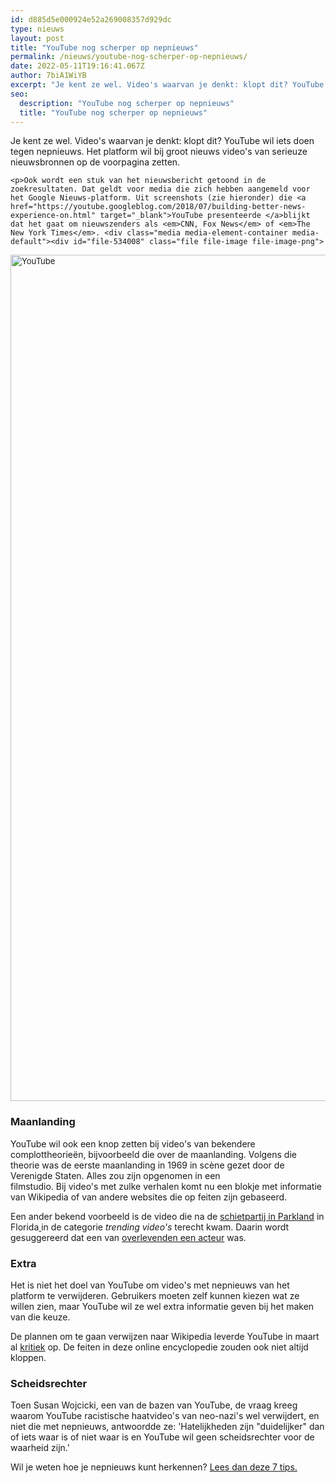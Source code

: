 ```yaml
---
id: d885d5e000924e52a269008357d929dc
type: nieuws
layout: post
title: "YouTube nog scherper op nepnieuws"
permalink: /nieuws/youtube-nog-scherper-op-nepnieuws/
date: 2022-05-11T19:16:41.067Z
author: 7biA1WiYB
excerpt: "Je kent ze wel. Video's waarvan je denkt: klopt dit? YouTube wil iets doen tegen nepnieuws. Het platform wil bij groot nieuws video's van serieuze nieuwsbronnen op de voorpagina zetten.  "
seo:
  description: "YouTube nog scherper op nepnieuws"
  title: "YouTube nog scherper op nepnieuws"
---
```

Je kent ze wel. Video's waarvan je denkt: klopt dit? YouTube wil iets doen tegen nepnieuws. Het platform wil bij groot nieuws video's van serieuze nieuwsbronnen op de voorpagina zetten.  

    <p>Ook wordt een stuk van het nieuwsbericht getoond in de zoekresultaten. Dat geldt voor media die zich hebben aangemeld voor het Google Nieuws-platform. Uit screenshots (zie hieronder) die <a href="https://youtube.googleblog.com/2018/07/building-better-news-experience-on.html" target="_blank">YouTube presenteerde </a>blijkt dat het gaat om nieuwszenders als <em>CNN, Fox News</em> of <em>The New York Times</em>. <div class="media media-element-container media-default"><div id="file-534008" class="file file-image file-image-png">

        
  
  <div class="content">
    <img alt="YouTube" title="Beeld: YouTube" height="1354" width="1600" style="font-size: 13.008px;" class="media-element file-default" data-delta="2" src="https://7dagen.netlify.app/sites/default/files/NewNews_blog_1_0.png">  </div>

  
</div>
</div>
<h3>Maanlanding</h3>
<p>YouTube wil ook een knop zetten bij video's van bekendere complottheorieën, bijvoorbeeld die over de maanlanding. Volgens die theorie was de eerste maanlanding in 1969 in scène gezet door de Verenigde Staten. Alles zou zijn opgenomen in een filmstudio. Bij video's met zulke verhalen komt nu een blokje met informatie van Wikipedia of van andere websites die op feiten zijn gebaseerd.</p>
<p>Een ander bekend voorbeeld is de video die na de <a href="https://7dagen.netlify.app/nieuws/overlevende-scholier-ooggetuige-acteur" target="_blank">schietpartij in Parkland</a> in Florida<a href="https://7dagen.netlify.app/nieuws/wie-was-de-schutter-van-het-bloedbad-florida" target="_blank"> </a>in de categorie <em>trending video's</em> terecht kwam. Daarin wordt gesuggereerd dat een van <a href="https://7dagen.netlify.app/nieuws/overlevende-scholier-ooggetuige-acteur" target="_blank">overlevenden een acteur</a> was. </p>
<h3>Extra </h3>
<p>Het is niet het doel van YouTube om video's met nepnieuws van het platform te verwijderen. Gebruikers moeten zelf kunnen kiezen wat ze willen zien, maar YouTube wil ze wel extra informatie geven bij het maken van die keuze.</p>
<p>De plannen om te gaan verwijzen naar Wikipedia leverde YouTube in maart al <a href="https://nos.nl/artikel/2240758-youtube-wil-met-gezaghebbende-nieuwsbronnen-desinformatie-bestrijden.html" target="_blank">kritiek</a> op. De feiten in deze online encyclopedie zouden ook niet altijd kloppen.</p>
<h3>Scheidsrechter</h3>
<p>Toen Susan Wojcicki, een van de bazen van YouTube, de vraag kreeg waarom YouTube racistische haatvideo's van neo-nazi's wel verwijdert, en niet die met nepnieuws, antwoordde ze: 'Hatelijkheden zijn "duidelijker" dan of iets waar is of niet waar is en YouTube wil geen scheidsrechter voor de waarheid zijn.'</p>
<p>Wil je weten hoe je nepnieuws kunt herkennen? <a href="https://7dagen.netlify.app/lifestyle-nieuws/7-tips-om-nepnieuws-te-herkennen" target="_blank">Lees dan deze 7 tips.</a></p>  
